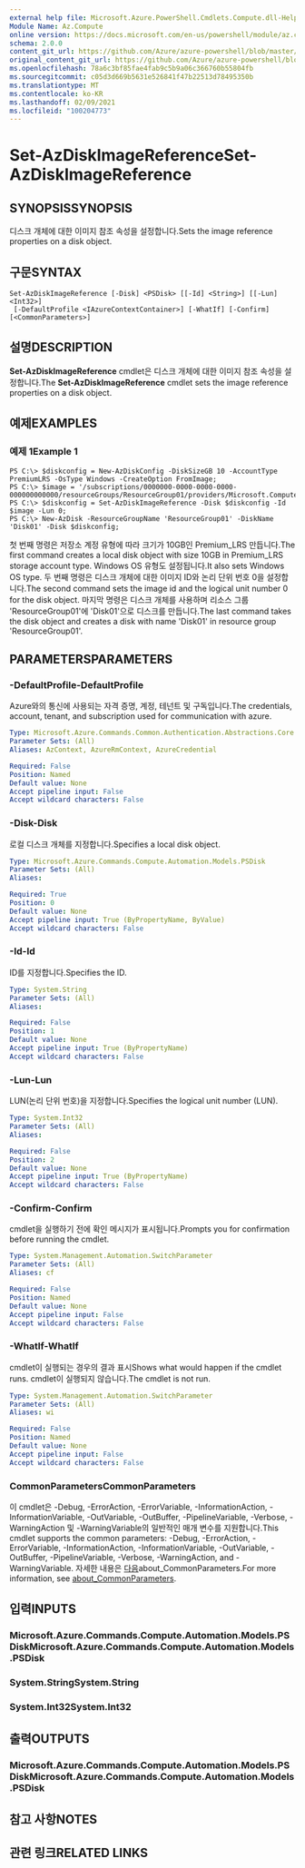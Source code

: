 ```yaml
---
external help file: Microsoft.Azure.PowerShell.Cmdlets.Compute.dll-Help.xml
Module Name: Az.Compute
online version: https://docs.microsoft.com/en-us/powershell/module/az.compute/set-azdiskimagereference
schema: 2.0.0
content_git_url: https://github.com/Azure/azure-powershell/blob/master/src/Compute/Compute/help/Set-AzDiskImageReference.md
original_content_git_url: https://github.com/Azure/azure-powershell/blob/master/src/Compute/Compute/help/Set-AzDiskImageReference.md
ms.openlocfilehash: 78a6c3bf85fae4fab9c5b9a06c366760b55804fb
ms.sourcegitcommit: c05d3d669b5631e526841f47b22513d78495350b
ms.translationtype: MT
ms.contentlocale: ko-KR
ms.lasthandoff: 02/09/2021
ms.locfileid: "100204773"
---
```

# <span data-ttu-id="f5f1b-101">Set-AzDiskImageReference</span><span class="sxs-lookup"><span data-stu-id="f5f1b-101">Set-AzDiskImageReference</span></span>

## <span data-ttu-id="f5f1b-102">SYNOPSIS</span><span class="sxs-lookup"><span data-stu-id="f5f1b-102">SYNOPSIS</span></span>
<span data-ttu-id="f5f1b-103">디스크 개체에 대한 이미지 참조 속성을 설정합니다.</span><span class="sxs-lookup"><span data-stu-id="f5f1b-103">Sets the image reference properties on a disk object.</span></span>

## <span data-ttu-id="f5f1b-104">구문</span><span class="sxs-lookup"><span data-stu-id="f5f1b-104">SYNTAX</span></span>

```
Set-AzDiskImageReference [-Disk] <PSDisk> [[-Id] <String>] [[-Lun] <Int32>]
 [-DefaultProfile <IAzureContextContainer>] [-WhatIf] [-Confirm] [<CommonParameters>]
```

## <span data-ttu-id="f5f1b-105">설명</span><span class="sxs-lookup"><span data-stu-id="f5f1b-105">DESCRIPTION</span></span>
<span data-ttu-id="f5f1b-106">**Set-AzDiskImageReference** cmdlet은 디스크 개체에 대한 이미지 참조 속성을 설정합니다.</span><span class="sxs-lookup"><span data-stu-id="f5f1b-106">The **Set-AzDiskImageReference** cmdlet sets the image reference properties on a disk object.</span></span>

## <span data-ttu-id="f5f1b-107">예제</span><span class="sxs-lookup"><span data-stu-id="f5f1b-107">EXAMPLES</span></span>

### <span data-ttu-id="f5f1b-108">예제 1</span><span class="sxs-lookup"><span data-stu-id="f5f1b-108">Example 1</span></span>
```
PS C:\> $diskconfig = New-AzDiskConfig -DiskSizeGB 10 -AccountType PremiumLRS -OsType Windows -CreateOption FromImage;
PS C:\> $image = '/subscriptions/0000000-0000-0000-0000-000000000000/resourceGroups/ResourceGroup01/providers/Microsoft.Compute/images/TestImage123';        
PS C:\> $diskconfig = Set-AzDiskImageReference -Disk $diskconfig -Id $image -Lun 0;
PS C:\> New-AzDisk -ResourceGroupName 'ResourceGroup01' -DiskName 'Disk01' -Disk $diskconfig;
```

<span data-ttu-id="f5f1b-109">첫 번째 명령은 저장소 계정 유형에 따라 크기가 10GB인 Premium_LRS 만듭니다.</span><span class="sxs-lookup"><span data-stu-id="f5f1b-109">The first command creates a local disk object with size 10GB in Premium_LRS storage account type.</span></span>  <span data-ttu-id="f5f1b-110">Windows OS 유형도 설정됩니다.</span><span class="sxs-lookup"><span data-stu-id="f5f1b-110">It also sets Windows OS type.</span></span>
<span data-ttu-id="f5f1b-111">두 번째 명령은 디스크 개체에 대한 이미지 ID와 논리 단위 번호 0을 설정합니다.</span><span class="sxs-lookup"><span data-stu-id="f5f1b-111">The second command sets the image id and the logical unit number 0 for the disk object.</span></span>
<span data-ttu-id="f5f1b-112">마지막 명령은 디스크 개체를 사용하며 리소스 그룹 'ResourceGroup01'에 'Disk01'으로 디스크를 만듭니다.</span><span class="sxs-lookup"><span data-stu-id="f5f1b-112">The last command takes the disk object and creates a disk with name 'Disk01' in resource group 'ResourceGroup01'.</span></span>

## <span data-ttu-id="f5f1b-113">PARAMETERS</span><span class="sxs-lookup"><span data-stu-id="f5f1b-113">PARAMETERS</span></span>

### <span data-ttu-id="f5f1b-114">-DefaultProfile</span><span class="sxs-lookup"><span data-stu-id="f5f1b-114">-DefaultProfile</span></span>
<span data-ttu-id="f5f1b-115">Azure와의 통신에 사용되는 자격 증명, 계정, 테넌트 및 구독입니다.</span><span class="sxs-lookup"><span data-stu-id="f5f1b-115">The credentials, account, tenant, and subscription used for communication with azure.</span></span>

```yaml
Type: Microsoft.Azure.Commands.Common.Authentication.Abstractions.Core.IAzureContextContainer
Parameter Sets: (All)
Aliases: AzContext, AzureRmContext, AzureCredential

Required: False
Position: Named
Default value: None
Accept pipeline input: False
Accept wildcard characters: False
```

### <span data-ttu-id="f5f1b-116">-Disk</span><span class="sxs-lookup"><span data-stu-id="f5f1b-116">-Disk</span></span>
<span data-ttu-id="f5f1b-117">로컬 디스크 개체를 지정합니다.</span><span class="sxs-lookup"><span data-stu-id="f5f1b-117">Specifies a local disk object.</span></span>

```yaml
Type: Microsoft.Azure.Commands.Compute.Automation.Models.PSDisk
Parameter Sets: (All)
Aliases:

Required: True
Position: 0
Default value: None
Accept pipeline input: True (ByPropertyName, ByValue)
Accept wildcard characters: False
```

### <span data-ttu-id="f5f1b-118">-Id</span><span class="sxs-lookup"><span data-stu-id="f5f1b-118">-Id</span></span>
<span data-ttu-id="f5f1b-119">ID를 지정합니다.</span><span class="sxs-lookup"><span data-stu-id="f5f1b-119">Specifies the ID.</span></span>

```yaml
Type: System.String
Parameter Sets: (All)
Aliases:

Required: False
Position: 1
Default value: None
Accept pipeline input: True (ByPropertyName)
Accept wildcard characters: False
```

### <span data-ttu-id="f5f1b-120">-Lun</span><span class="sxs-lookup"><span data-stu-id="f5f1b-120">-Lun</span></span>
<span data-ttu-id="f5f1b-121">LUN(논리 단위 번호)을 지정합니다.</span><span class="sxs-lookup"><span data-stu-id="f5f1b-121">Specifies the logical unit number (LUN).</span></span>

```yaml
Type: System.Int32
Parameter Sets: (All)
Aliases:

Required: False
Position: 2
Default value: None
Accept pipeline input: True (ByPropertyName)
Accept wildcard characters: False
```

### <span data-ttu-id="f5f1b-122">-Confirm</span><span class="sxs-lookup"><span data-stu-id="f5f1b-122">-Confirm</span></span>
<span data-ttu-id="f5f1b-123">cmdlet을 실행하기 전에 확인 메시지가 표시됩니다.</span><span class="sxs-lookup"><span data-stu-id="f5f1b-123">Prompts you for confirmation before running the cmdlet.</span></span>

```yaml
Type: System.Management.Automation.SwitchParameter
Parameter Sets: (All)
Aliases: cf

Required: False
Position: Named
Default value: None
Accept pipeline input: False
Accept wildcard characters: False
```

### <span data-ttu-id="f5f1b-124">-WhatIf</span><span class="sxs-lookup"><span data-stu-id="f5f1b-124">-WhatIf</span></span>
<span data-ttu-id="f5f1b-125">cmdlet이 실행되는 경우의 결과 표시</span><span class="sxs-lookup"><span data-stu-id="f5f1b-125">Shows what would happen if the cmdlet runs.</span></span> <span data-ttu-id="f5f1b-126">cmdlet이 실행되지 않습니다.</span><span class="sxs-lookup"><span data-stu-id="f5f1b-126">The cmdlet is not run.</span></span>

```yaml
Type: System.Management.Automation.SwitchParameter
Parameter Sets: (All)
Aliases: wi

Required: False
Position: Named
Default value: None
Accept pipeline input: False
Accept wildcard characters: False
```

### <span data-ttu-id="f5f1b-127">CommonParameters</span><span class="sxs-lookup"><span data-stu-id="f5f1b-127">CommonParameters</span></span>
<span data-ttu-id="f5f1b-128">이 cmdlet은 -Debug, -ErrorAction, -ErrorVariable, -InformationAction, -InformationVariable, -OutVariable, -OutBuffer, -PipelineVariable, -Verbose, -WarningAction 및 -WarningVariable의 일반적인 매개 변수를 지원합니다.</span><span class="sxs-lookup"><span data-stu-id="f5f1b-128">This cmdlet supports the common parameters: -Debug, -ErrorAction, -ErrorVariable, -InformationAction, -InformationVariable, -OutVariable, -OutBuffer, -PipelineVariable, -Verbose, -WarningAction, and -WarningVariable.</span></span> <span data-ttu-id="f5f1b-129">자세한 내용은 [다음](http://go.microsoft.com/fwlink/?LinkID=113216)about_CommonParameters.</span><span class="sxs-lookup"><span data-stu-id="f5f1b-129">For more information, see [about_CommonParameters](http://go.microsoft.com/fwlink/?LinkID=113216).</span></span>

## <span data-ttu-id="f5f1b-130">입력</span><span class="sxs-lookup"><span data-stu-id="f5f1b-130">INPUTS</span></span>

### <span data-ttu-id="f5f1b-131">Microsoft.Azure.Commands.Compute.Automation.Models.PSDisk</span><span class="sxs-lookup"><span data-stu-id="f5f1b-131">Microsoft.Azure.Commands.Compute.Automation.Models.PSDisk</span></span>

### <span data-ttu-id="f5f1b-132">System.String</span><span class="sxs-lookup"><span data-stu-id="f5f1b-132">System.String</span></span>

### <span data-ttu-id="f5f1b-133">System.Int32</span><span class="sxs-lookup"><span data-stu-id="f5f1b-133">System.Int32</span></span>

## <span data-ttu-id="f5f1b-134">출력</span><span class="sxs-lookup"><span data-stu-id="f5f1b-134">OUTPUTS</span></span>

### <span data-ttu-id="f5f1b-135">Microsoft.Azure.Commands.Compute.Automation.Models.PSDisk</span><span class="sxs-lookup"><span data-stu-id="f5f1b-135">Microsoft.Azure.Commands.Compute.Automation.Models.PSDisk</span></span>

## <span data-ttu-id="f5f1b-136">참고 사항</span><span class="sxs-lookup"><span data-stu-id="f5f1b-136">NOTES</span></span>

## <span data-ttu-id="f5f1b-137">관련 링크</span><span class="sxs-lookup"><span data-stu-id="f5f1b-137">RELATED LINKS</span></span>
